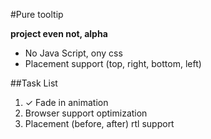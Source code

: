 #Pure tooltip

**project even not, alpha**

* No Java Script, ony css
* Placement support (top, right, bottom, left)

##Task List

1. ✓ Fade in animation 
2. Browser support optimization
3. Placement (before, after) rtl support
